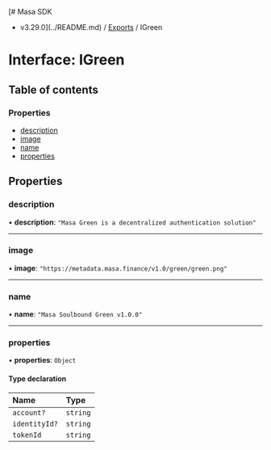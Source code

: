 [# Masa SDK
 - v3.29.0](../README.md) / [Exports](../modules.md) / IGreen

# Interface: IGreen

## Table of contents

### Properties

- [description](IGreen.md#description)
- [image](IGreen.md#image)
- [name](IGreen.md#name)
- [properties](IGreen.md#properties)

## Properties

### description

• **description**: ``"Masa Green is a decentralized authentication solution"``

___

### image

• **image**: ``"https://metadata.masa.finance/v1.0/green/green.png"``

___

### name

• **name**: ``"Masa Soulbound Green v1.0.0"``

___

### properties

• **properties**: `Object`

#### Type declaration

| Name | Type |
| :------ | :------ |
| `account?` | `string` |
| `identityId?` | `string` |
| `tokenId` | `string` |
